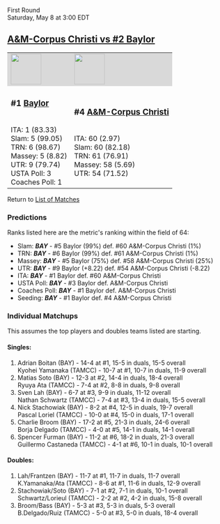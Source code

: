 First Round  
Saturday, May 8 at 3:00 EDT
## [A&M-Corpus Christi vs #2 Baylor](https://www.ncaa.com/game/5833401) 

<table>  
<tr style="background-color: #d9d9d9 !important"><td><a href="../"><img src="https://www.ncaa.com/sites/default/files/images/logos/schools/b/baylor.70.png" width="70" height="70" /></a></td><td><a href="../"><img src="https://www.ncaa.com/sites/default/files/images/logos/schools/a/am-corpus-chris.70.png" width="70" height="70" /></a></td></tr>
<tr><td>  

<h3>#1 <a href="../">Baylor</a></h3>  
<br>ITA: 1 (83.33)  
<br>Slam: 5 (99.05)  
<br>TRN: 6 (98.67)  
<br>Massey: 5 (8.82)  
<br>UTR: 9 (79.74)  
<br>USTA Poll: 3  
<br>Coaches Poll: 1  

</td><td>  

<h3>#4 <a href="../">A&M-Corpus Christi</a></h3>  
<br>ITA: 60 (2.97)  
<br>Slam: 60 (82.18)  
<br>TRN: 61 (76.91)  
<br>Massey: 58 (5.69)  
<br>UTR: 54 (71.52)  

</td></tr></table>  

Return to [List of Matches](../index.md)  

### Predictions  

Ranks listed here are the metric's ranking within the field of 64:  
- Slam: ***BAY*** - #5 Baylor (99%) def. #60 A&M-Corpus Christi (1%)  
- TRN: ***BAY*** - #6 Baylor (99%) def. #61 A&M-Corpus Christi (1%)  
- Massey: ***BAY*** - #5 Baylor (75%) def. #58 A&M-Corpus Christi (25%)  
- UTR: ***BAY*** - #9 Baylor (+8.22) def. #54 A&M-Corpus Christi (-8.22)  
- ITA: ***BAY*** - #1 Baylor def. #60 A&M-Corpus Christi  
- USTA Poll: ***BAY*** - #3 Baylor def. A&M-Corpus Christi  
- Coaches Poll: ***BAY*** - #1 Baylor def. A&M-Corpus Christi  
- Seeding: ***BAY*** - #1 Baylor def. #4 A&M-Corpus Christi  

### Individual Matchups  

This assumes the top players and doubles teams listed are starting.  

#### Singles:  
1. Adrian Boitan (BAY) - 14-4 at #1, 15-5 in duals, 15-5 overall  
   Kyohei Yamanaka (TAMCC) - 10-7 at #1, 10-7 in duals, 11-9 overall
2. Matias Soto (BAY) - 12-3 at #2, 14-4 in duals, 18-4 overall  
   Ryuya Ata (TAMCC) - 7-4 at #2, 8-8 in duals, 9-8 overall
3. Sven Lah (BAY) - 6-7 at #3, 9-9 in duals, 11-12 overall  
   Nathan Schwartz (TAMCC) - 7-4 at #3, 13-4 in duals, 15-5 overall
4. Nick Stachowiak (BAY) - 8-2 at #4, 12-5 in duals, 19-7 overall  
   Pascal Loriel (TAMCC) - 10-0 at #4, 15-0 in duals, 17-1 overall
5. Charlie Broom (BAY) - 17-2 at #5, 21-3 in duals, 24-6 overall  
   Borja Delgado (TAMCC) - 4-0 at #5, 14-1 in duals, 14-1 overall
6. Spencer Furman (BAY) - 11-2 at #6, 18-2 in duals, 21-3 overall  
   Guillermo Castaneda (TAMCC) - 4-1 at #6, 10-1 in duals, 10-1 overall

#### Doubles:  
1. Lah/Frantzen (BAY) - 11-7 at #1, 11-7 in duals, 11-7 overall  
   K.Yamanaka/Ata (TAMCC) - 8-6 at #1, 11-6 in duals, 12-9 overall
2. Stachowiak/Soto (BAY) - 7-1 at #2, 7-1 in duals, 10-1 overall  
   Schwartz/Lorieul (TAMCC) - 2-2 at #2, 4-2 in duals, 15-8 overall
3. Broom/Bass (BAY) - 5-3 at #3, 5-3 in duals, 5-3 overall  
   B.Delgado/Ruiz (TAMCC) - 5-0 at #3, 5-0 in duals, 18-4 overall
